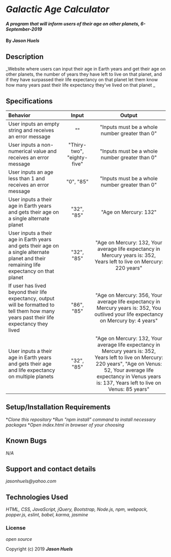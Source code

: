 # _Galactic Age Calculator_

#### _A program that will inform users of their age on other planets, 6-September-2019_

#### By _**Jason Huels**_

## Description

_Website where users can input their age in Earth years and get their age on other planets, the number of years they have left to live on that planet, and if they have surpassed their life expectancy on that planet let them know how many years past their life expectancy they've lived on that planet _

## Specifications

| Behavior | Input | Output|
|:------|:---------:|:------:|
|User inputs an empty string and receives an error message | "" | "Inputs must be a whole number greater than 0" |
|User inputs a non-numerical value and receives an error message| "Thiry-two", "eighty-five"| "Inputs must be a whole number greater than 0"|
|User inputs an age less than 1 and receives an error message | "0", "85"| "Inputs must be a whole number greater than 0"|
|User inputs a their age in Earth years and gets their age on a single alternate planet|"32", "85"|"Age on Mercury: 132"|
|User inputs a their age in Earth years and gets their age on a single alternate planet and their remaining life expectancy on that planet|"32", "85"|"Age on Mercury: 132, Your average life expectancy in Mercury years is: 352, Years left to live on Mercury: 220 years"|
|If user has lived beyond their life expectancy, output will be formatted to tell them how many years past their life expectancy they lived|"86", "85"|"Age on Mercury: 356, Your average life expectancy in Mercury years is: 352, You outlived your life expectancy on Mercury by: 4 years"|
|User inputs a their age in Earth years and gets their age and life expectancy on multiple planets|"32", "85"|"Age on Mercury: 132, Your average life expectancy in Mercury years is: 352, Years left to live on Mercury: 220 years", "Age on Venus: 52, Your average life expectancy in Venus years is: 137, Years left to live on Venus: 85 years"|


## Setup/Installation Requirements

*_Clone this repository_
*_Run "npm install" command to install necessary packages_
*_Open index.html in browser of your choosing_

## Known Bugs

_N/A_

## Support and contact details

_jasonhuels@yahoo.com_

## Technologies Used

_HTML, CSS, JavaScript, jQuery, Bootstrap, Node.js, npm, webpack, popper.js, eslint, babel, karma, jasmine_

### License

*open source*

Copyright (c) 2019 **_Jason Huels_**
